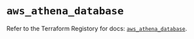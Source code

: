 # `aws_athena_database`

Refer to the Terraform Registory for docs: [`aws_athena_database`](https://registry.terraform.io/providers/hashicorp/aws/4.63.0/docs/resources/athena_database).
